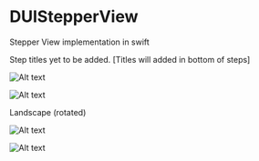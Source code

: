 # DUIStepperView
Stepper View implementation in swift

Step titles yet to be added. [Titles will added in bottom of steps]


![Alt text](/../master/Screen%20Shot%202017-05-23%20at%2011.48.12%20AM.png?raw=true)

![Alt text](/../master/Screen%20Shot%202017-05-23%20at%2011.47.03%20AM.png?raw=true)

Landscape (rotated)

![Alt text](/../master/Landscape.png?raw=true)

![Alt text](/../master/Landscape_selected.png?raw=true)
